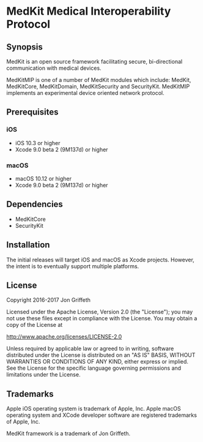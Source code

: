 
# MedKit Medical Interoperability Protocol

## Synopsis

MedKit is an open source framework facilitating secure, bi-directional
communication with medical devices.

MedKitMIP is one of a number of MedKit modules which include: MedKit,
MedKitCore, MedKitDomain, MedKitSecurity and SecurityKit.  MedKitMIP implements an
experimental device oriented network protocol.

## Prerequisites

### iOS

* iOS 10.3 or higher
* Xcode 9.0 beta 2 (9M137d) or higher

### macOS

* macOS 10.12 or higher
* Xcode 9.0 beta 2 (9M137d) or higher

## Dependencies

* MedKitCore
* SecurityKit

## Installation

The initial releases will target iOS and macOS as Xcode projects. However, the intent is to eventually support multiple platforms.

## License

Copyright 2016-2017 Jon Griffeth

Licensed under the Apache License, Version 2.0 (the "License");
you may not use these files except in compliance with the License.
You may obtain a copy of the License at

http://www.apache.org/licenses/LICENSE-2.0

Unless required by applicable law or agreed to in writing, software
distributed under the License is distributed on an "AS IS" BASIS,
WITHOUT WARRANTIES OR CONDITIONS OF ANY KIND, either express or implied.
See the License for the specific language governing permissions and
limitations under the License.

## Trademarks

Apple iOS operating system is trademark of Apple, Inc.  Apple macOS operating system and XCode developer software are registered trademarks of Apple, Inc.

MedKit framework is a trademark of Jon Griffeth.
